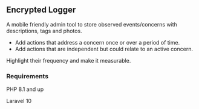 ## Encrypted Logger

A mobile friendly admin tool to store observed events/concerns with descriptions, tags and photos.

- Add actions that address a concern once or over a period of time. 
- Add actions that are independent but could relate to an active concern.

Highlight their frequency and make it measurable. 

### Requirements
PHP 8.1 and up

Laravel 10
